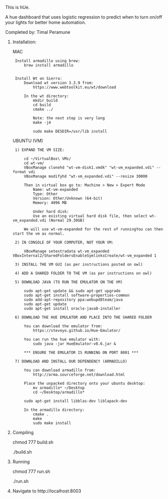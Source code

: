 
This is hUe.

A hue dashboard that uses logistic regression to predict when to turn on/off your lights for better home automation.

Completed by:
Timal Peramune



1) Installation:

	MAC

		Install armadillo using brew:
			brew install armadillo


		Install Wt on Sierra:
			Download wt version 3.3.9 from:
				https://www.webtoolkit.eu/wt/download

			In the wt directory:
				mkdir build
				cd build
				cmake ../

				Note: the next step is very long
				make -j4		

				sudo make DESDIR=/usr/lib install


	UBUNTU (VM)

		1) EXPAND THE VM SIZE:

			cd ~/VirtualBox\ VMs/
			cd wt-vm/
			VBoxManage clonehd "wt-vm-disk1.vmdk" "wt-vm_expanded.vdi" --format vdi
			VBoxManage modifyhd "wt-vm_expanded.vdi" --resize 30000

			Then in virtual box go to: Machine > New > Expert Mode
				Name: wt-vm-expanded
				Type: Other
				Version: Other/Unknown (64-bit)
				Memory: 4096 MB

				Under hard disk:
				Use an existing virtual hard disk file, then select wt-vm_expanded.vdi (Normal 29.30GB)

			We will use wt-vm-expanded for the rest of runningYou can then start the vm as normal.

		2) IN CONSOLE OF YOUR COMPUTER, NOT YOUR VM:

			VBoxManage setextradata wt-vm_expanded VBoxInternal2/SharedFoldersEnableSymlinksCreate/wt-vm_expanded 1

		3) INSTALL THE VM GUI (as per instructions posted on owl)

		4) ADD A SHARED FOLDER TO THE VM (as per instructions on owl)

		5) DOWNLOAD JAVA (TO RUN THE EMULATOR ON THE VM)

			sudo apt-get update && sudo apt-get upgrade
			sudo apt-get install software-properties-common
			sudo add-apt-repository ppa:webupd8team/java
			sudo apt-get update
			sudo apt-get install oracle-java8-installer

		6) DOWNLOAD THE HUE EMULATOR AND PLACE INTO THE SHARED FOLDER

			You can download the emulator from:
				https://steveyo.github.io/Hue-Emulator/

			You can run the hue emulator with:
				sudo java -jar HueEmulator-v0.6.jar &

			*** ENSURE THE EMULATOR IS RUNNING ON PORT 8001 ***

		7) DOWNLOAD AND INSTALL OUR DEPENDENCY (ARMADILLO)

			You can download armadillo from:
				http://arma.sourceforge.net/download.html

			Place the unpacked directory onto your ubuntu desktop:
				mv armadillo* ~/Desktop
				cd ~/Desktop/armadillo*

			sudo apt-get install libblas-dev liblapack-dev

			In the armadillo directory:
				cmake .
				make
				sudo make install

2) Compiling

	chmod 777 build.sh

	./build.sh

3) Running

	chmod 777 run.sh

	./run.sh

4) Navigate to http://localhost:8003
